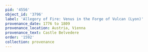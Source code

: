 ```yaml
---
pid: '4556'
object_id: '3796'
label: 'Allegory of Fire: Venus in the Forge of Vulcan (Lyon)'
provenance_date: 1776 to 1809
provenance_location: Austria, Vienna
provenance_text: Castle Belvedere
order: '1592'
collection: provenance
---
```

